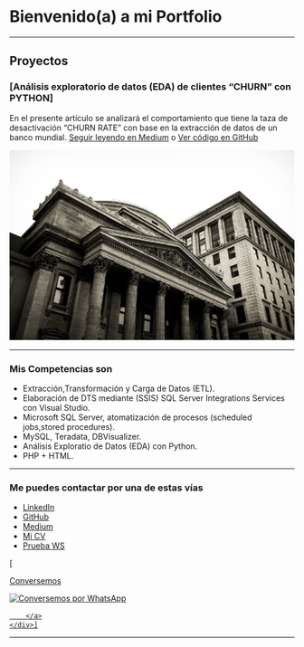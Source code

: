 # Bienvenido(a) a mi Portfolio

---

## Proyectos
### [Análisis exploratorio de datos (EDA) de clientes “CHURN” con PYTHON]

En el presente artículo se analizará el comportamiento que tiene la taza de desactivación “CHURN RATE” 
con base en la extracción de datos de un banco mundial. [Seguir leyendo en Medium](https://medium.com/@pacheco.arana.luis/an%C3%A1lisis-exploratorio-de-datos-eda-de-clientes-churn-con-python-14be26484c7c) o [Ver código en GitHub](https://github.com/LuisPacharan/proyecto-portafolio/blob/main/DataSetElegido/Analisis_EDA1_churn.ipynb)


[<img src="images/Bank_EtienneMa.jpeg?raw=true"/>](https://medium.com/@pacheco.arana.luis/an%C3%A1lisis-exploratorio-de-datos-eda-de-clientes-churn-con-python-14be26484c7c)

---

### Mis Competencias son

- Extracción,Transformación y Carga de Datos (ETL).
- Elaboración de DTS mediante (SSIS) SQL Server Integrations Services con Visual Studio.
- Microsoft SQL Server, atomatización de procesos (scheduled jobs,stored procedures). 
- MySQL, Teradata, DBVisualizer.
- Análisis Exploratio de Datos (EDA) con Python.
- PHP + HTML.

---

### Me puedes contactar por una de estas vías

- [LinkedIn](https://www.linkedin.com/in/luis-enrique-pacheco-arana/)
- [GitHub](https://github.com/LuisPacharan/)
- [Medium](https://medium.com/@pacheco.arana.luis)
- [Mi CV](/pdf/CV_LEPA.pdf)
- [Prueba WS](https://wa.me/525620468678)

[<div class="whatsapp--widget animate__animated animate__pulse animate__infinite">
		<a class="btn_whats" id="wa_bot" href="https://wa.me/525620468678?&amp;
		text=Requiero%20información%20de%20los%20servicios.%20Solicitud%20G01MXBBB01https://wa.me/525620468678?&amp;text=Requiero%20información%20de%20los%20servicios.%20Solicitud%20G01MXBBB01" 
target="new"> 
<p><span id="btn_whats_bot">Conversemos</span></p>
<img class="waicon" src="assets/img/whats_icon.png" alt="Conversemos por WhatsApp">
			
		</a>
	</div>]


---
